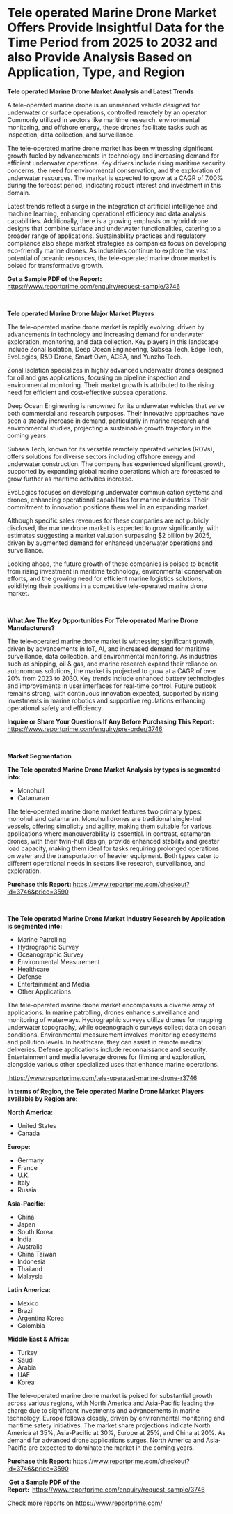 <p><h1>Tele operated Marine Drone Market Offers Provide Insightful Data for the Time Period from 2025 to 2032 and also Provide Analysis Based on Application, Type, and Region</h1></p><p><strong>Tele operated Marine Drone Market Analysis and Latest Trends</strong></p>
<p><p>A tele-operated marine drone is an unmanned vehicle designed for underwater or surface operations, controlled remotely by an operator. Commonly utilized in sectors like maritime research, environmental monitoring, and offshore energy, these drones facilitate tasks such as inspection, data collection, and surveillance. </p><p>The tele-operated marine drone market has been witnessing significant growth fueled by advancements in technology and increasing demand for efficient underwater operations. Key drivers include rising maritime security concerns, the need for environmental conservation, and the exploration of underwater resources. The market is expected to grow at a CAGR of 7.00% during the forecast period, indicating robust interest and investment in this domain.</p><p>Latest trends reflect a surge in the integration of artificial intelligence and machine learning, enhancing operational efficiency and data analysis capabilities. Additionally, there is a growing emphasis on hybrid drone designs that combine surface and underwater functionalities, catering to a broader range of applications. Sustainability practices and regulatory compliance also shape market strategies as companies focus on developing eco-friendly marine drones. As industries continue to explore the vast potential of oceanic resources, the tele-operated marine drone market is poised for transformative growth.</p></p>
<p><strong>Get a Sample PDF of the Report:&nbsp;</strong> <a href="https://www.reportprime.com/enquiry/request-sample/3746?utm_campaign=3531&utm_medium=2&utm_source=Github&utm_content=ia&utm_term=18032025&utm_id=tele-operated-marine-drone">https://www.reportprime.com/enquiry/request-sample/3746</a></p>
<p>&nbsp;</p>
<p><strong>Tele operated Marine Drone Major Market Players</strong></p>
<p><p>The tele-operated marine drone market is rapidly evolving, driven by advancements in technology and increasing demand for underwater exploration, monitoring, and data collection. Key players in this landscape include Zonal Isolation, Deep Ocean Engineering, Subsea Tech, Edge Tech, EvoLogics, R&D Drone, Smart Own, ACSA, and Yunzho Tech.</p><p>Zonal Isolation specializes in highly advanced underwater drones designed for oil and gas applications, focusing on pipeline inspection and environmental monitoring. Their market growth is attributed to the rising need for efficient and cost-effective subsea operations.</p><p>Deep Ocean Engineering is renowned for its underwater vehicles that serve both commercial and research purposes. Their innovative approaches have seen a steady increase in demand, particularly in marine research and environmental studies, projecting a sustainable growth trajectory in the coming years.</p><p>Subsea Tech, known for its versatile remotely operated vehicles (ROVs), offers solutions for diverse sectors including offshore energy and underwater construction. The company has experienced significant growth, supported by expanding global marine operations which are forecasted to grow further as maritime activities increase.</p><p>EvoLogics focuses on developing underwater communication systems and drones, enhancing operational capabilities for marine industries. Their commitment to innovation positions them well in an expanding market.</p><p>Although specific sales revenues for these companies are not publicly disclosed, the marine drone market is expected to grow significantly, with estimates suggesting a market valuation surpassing $2 billion by 2025, driven by augmented demand for enhanced underwater operations and surveillance.</p><p>Looking ahead, the future growth of these companies is poised to benefit from rising investment in maritime technology, environmental conservation efforts, and the growing need for efficient marine logistics solutions, solidifying their positions in a competitive tele-operated marine drone market.</p></p>
<p>&nbsp;</p>
<p><strong>What Are The Key Opportunities For Tele operated Marine Drone Manufacturers?</strong></p>
<p><p>The tele-operated marine drone market is witnessing significant growth, driven by advancements in IoT, AI, and increased demand for maritime surveillance, data collection, and environmental monitoring. As industries such as shipping, oil & gas, and marine research expand their reliance on autonomous solutions, the market is projected to grow at a CAGR of over 20% from 2023 to 2030. Key trends include enhanced battery technologies and improvements in user interfaces for real-time control. Future outlook remains strong, with continuous innovation expected, supported by rising investments in marine robotics and supportive regulations enhancing operational safety and efficiency.</p></p>
<p><strong>Inquire or Share Your Questions If Any Before Purchasing This Report:</strong> <a href="https://www.reportprime.com/enquiry/pre-order/3746?utm_campaign=3531&utm_medium=2&utm_source=Github&utm_content=ia&utm_term=18032025&utm_id=tele-operated-marine-drone">https://www.reportprime.com/enquiry/pre-order/3746</a></p>
<p>&nbsp;</p>
<p><strong>Market Segmentation</strong></p>
<p><strong>The Tele operated Marine Drone Market Analysis by types is segmented into:</strong></p>
<p><ul><li>Monohull</li><li>Catamaran</li></ul></p>
<p><p>The tele-operated marine drone market features two primary types: monohull and catamaran. Monohull drones are traditional single-hull vessels, offering simplicity and agility, making them suitable for various applications where maneuverability is essential. In contrast, catamaran drones, with their twin-hull design, provide enhanced stability and greater load capacity, making them ideal for tasks requiring prolonged operations on water and the transportation of heavier equipment. Both types cater to different operational needs in sectors like research, surveillance, and exploration.</p></p>
<p><strong>Purchase this Report:&nbsp;</strong><a href="https://www.reportprime.com/checkout?id=3746&price=3590&utm_campaign=3531&utm_medium=2&utm_source=Github&utm_content=ia&utm_term=18032025&utm_id=tele-operated-marine-drone">https://www.reportprime.com/checkout?id=3746&price=3590</a></p>
<p>&nbsp;</p>
<p><strong>The Tele operated Marine Drone Market Industry Research by Application is segmented into:</strong></p>
<p><ul><li>Marine Patrolling</li><li>Hydrographic Survey</li><li>Oceanographic Survey</li><li>Environmental Measurement</li><li>Healthcare</li><li>Defense</li><li>Entertainment and Media</li><li>Other Applications</li></ul></p>
<p><p>The tele-operated marine drone market encompasses a diverse array of applications. In marine patrolling, drones enhance surveillance and monitoring of waterways. Hydrographic surveys utilize drones for mapping underwater topography, while oceanographic surveys collect data on ocean conditions. Environmental measurement involves monitoring ecosystems and pollution levels. In healthcare, they can assist in remote medical deliveries. Defense applications include reconnaissance and security. Entertainment and media leverage drones for filming and exploration, alongside various other specialized uses that enhance marine operations.</p></p>
<p><a href="https://www.reportprime.com/tele-operated-marine-drone-r3746?utm_campaign=3531&utm_medium=2&utm_source=Github&utm_content=ia&utm_term=18032025&utm_id=tele-operated-marine-drone">&nbsp;https://www.reportprime.com/tele-operated-marine-drone-r3746</a></p>
<p><strong>In terms of Region, the Tele operated Marine Drone Market Players available by Region are:</strong></p>
<p>
    <p> <strong> North America: </strong>
        <ul>
            <li>United States</li>
            <li>Canada</li>
        </ul>
        </p> 
    <p> <strong> Europe: </strong>
        <ul>
            <li>Germany</li>
            <li>France</li>
            <li>U.K.</li>
            <li>Italy</li>
            <li>Russia</li>
        </ul>
        </p> 
    <p> <strong> Asia-Pacific: </strong>
        <ul>
            <li>China</li>
            <li>Japan</li>
            <li>South Korea</li>
            <li>India</li>
            <li>Australia</li>
            <li>China Taiwan</li>
            <li>Indonesia</li>
            <li>Thailand</li>
            <li>Malaysia</li>
        </ul>
        </p> 
    <p> <strong> Latin America: </strong>
        <ul>
            <li>Mexico</li>
            <li>Brazil</li>
            <li>Argentina Korea</li>
            <li>Colombia</li>
        </ul>
        </p> 
    <p> <strong> Middle East & Africa: </strong>
        <ul>
            <li>Turkey</li>
            <li>Saudi</li>
            <li>Arabia</li>
            <li>UAE</li>
            <li>Korea</li>
        </ul>
    </p>
    </p>
<p><p>The tele-operated marine drone market is poised for substantial growth across various regions, with North America and Asia-Pacific leading the charge due to significant investments and advancements in marine technology. Europe follows closely, driven by environmental monitoring and maritime safety initiatives. The market share projections indicate North America at 35%, Asia-Pacific at 30%, Europe at 25%, and China at 20%. As demand for advanced drone applications surges, North America and Asia-Pacific are expected to dominate the market in the coming years.</p></p>
<p><strong>Purchase this Report: </strong><a href="https://www.reportprime.com/checkout?id=3746&price=3590&utm_campaign=3531&utm_medium=2&utm_source=Github&utm_content=ia&utm_term=18032025&utm_id=tele-operated-marine-drone">https://www.reportprime.com/checkout?id=3746&price=3590</a></p>
<p>&nbsp;<strong>Get a Sample PDF of the Report:&nbsp;&nbsp;</strong><a href="https://www.reportprime.com/enquiry/request-sample/3746?utm_campaign=3531&utm_medium=2&utm_source=Github&utm_content=ia&utm_term=18032025&utm_id=tele-operated-marine-drone">https://www.reportprime.com/enquiry/request-sample/3746</a></p>
<p><strong></strong></p>
<p>Check more reports on <a href="https://www.reportprime.com/?utm_campaign=3531&utm_medium=2&utm_source=Github&utm_content=ia&utm_term=18032025&utm_id=tele-operated-marine-drone">https://www.reportprime.com/</a></p>